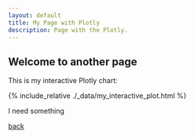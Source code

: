 ```yaml
---
layout: default
title: My Page with Plotly
description: Page with the Plotly.
---
```

 
## Welcome to another page


This is my interactive Plotly chart:

{% include_relative  ./_data/my_interactive_plot.html %}


I need something
        
[back](./)
